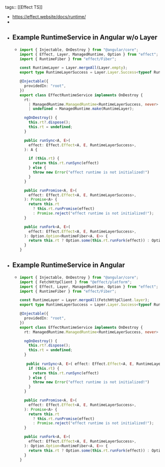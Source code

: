 tags:: [[Effect TS]]

- https://effect.website/docs/runtime/
-
- ## Example RuntimeService in Angular w/o Layer
	- ```ts
	  import { Injectable, OnDestroy } from "@angular/core";
	  import { Effect, Layer, ManagedRuntime, Option } from "effect";
	  import { RuntimeFiber } from "effect/Fiber";
	  
	  const RuntimeLayer = Layer.mergeAll(Layer.empty);
	  export type RuntimeLayerSuccess = Layer.Layer.Success<typeof RuntimeLayer>;
	  
	  @Injectable({
	    providedIn: "root",
	  })
	  export class EffectRuntimeService implements OnDestroy {
	    rt:
	      | ManagedRuntime.ManagedRuntime<RuntimeLayerSuccess, never>
	      | undefined = ManagedRuntime.make(RuntimeLayer);
	  
	    ngOnDestroy() {
	      this.rt?.dispose();
	      this.rt = undefined;
	    }
	  
	    public runSync<A, E>(
	      effect: Effect.Effect<A, E, RuntimeLayerSuccess>,
	    ): A {
	  
	      if (this.rt) {
	        return this.rt.runSync(effect)
	      } else {
	        throw new Error("effect runtime is not initialized!")
	      }
	    }
	  
	    public runPromise<A, E>(
	      effect: Effect.Effect<A, E, RuntimeLayerSuccess>,
	    ): Promise<A> {
	      return this.rt
	        ? this.rt.runPromise(effect)
	        : Promise.reject("effect runtime is not initialized!");
	    }
	  
	    public runFork<A, E>(
	      effect: Effect.Effect<A, E, RuntimeLayerSuccess>,
	    ): Option.Option<RuntimeFiber<A, E>> {
	      return this.rt ? Option.some(this.rt.runFork(effect)) : Option.none();
	    }
	  }
	  
	  ```
- ## Example RuntimeService in Angular
	- ```ts
	  import { Injectable, OnDestroy } from "@angular/core";
	  import { FetchHttpClient } from "@effect/platform";
	  import { Effect, Layer, ManagedRuntime, Option } from "effect";
	  import { RuntimeFiber } from "effect/Fiber";
	  
	  const RuntimeLayer = Layer.mergeAll(FetchHttpClient.layer);
	  export type RuntimeLayerSuccess = Layer.Layer.Success<typeof RuntimeLayer>;
	  
	  @Injectable({
	    providedIn: "root",
	  })
	  export class EffectRuntimeService implements OnDestroy {
	    rt: ManagedRuntime.ManagedRuntime<RuntimeLayerSuccess, never> | undefined = ManagedRuntime.make(RuntimeLayer)
	  
	    ngOnDestroy() {
	      this.rt?.dispose();
	      this.rt = undefined;
	    }
	    
	     public runSync<A, E>( effect: Effect.Effect<A, E, RuntimeLayerSuccess>): A {
	      if (this.rt) {
	        return this.rt.runSync(effect)
	      } else {
	        throw new Error("effect runtime is not initialized!")
	      }
	    }
	  
	    public runPromise<A, E>(
	      effect: Effect.Effect<A, E, RuntimeLayerSuccess>,
	    ): Promise<A> {
	      return this.rt
	        ? this.rt.runPromise(effect)
	        : Promise.reject("effect runtime is not initialized!");
	    }
	  
	    public runFork<A, E>(
	      effect: Effect.Effect<A, E, RuntimeLayerSuccess>,
	    ): Option.Option<RuntimeFiber<A, E>> {
	      return this.rt ? Option.some(this.rt.runFork(effect)) : Option.none();
	    }
	  }
	  ```